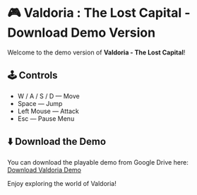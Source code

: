 # 🎮 Valdoria : The Lost Capital -  Download Demo Version

Welcome to the demo version of **Valdoria - The Lost Capital**!

## 🕹️ Controls
- W / A / S / D — Move
- Space — Jump
- Left Mouse — Attack
- Esc — Pause Menu

## ⬇️ Download the Demo
You can download the playable demo from Google Drive here:  
[Download Valdoria Demo](https://drive.google.com/your-demo-link)

Enjoy exploring the world of Valdoria!

